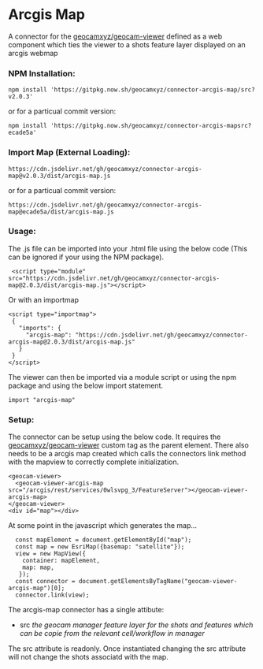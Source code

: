 # Arcgis Map
A connector for the [geocamxyz/geocam-viewer](https://github.com/geocamxyz/geocam-viewer) defined as a web component which ties the viewer to a shots feature layer displayed on an arcgis webmap

### NPM Installation:
```
npm install 'https://gitpkg.now.sh/geocamxyz/connector-arcgis-map/src?v2.0.3'
```
or for a particual commit version:
```
npm install 'https://gitpkg.now.sh/geocamxyz/connector-arcgis-mapsrc?ecade5a'
```
### Import Map (External Loading):
```
https://cdn.jsdelivr.net/gh/geocamxyz/connector-arcgis-map@v2.0.3/dist/arcgis-map.js
```
or for a particual commit version:
```
https://cdn.jsdelivr.net/gh/geocamxyz/connector-arcgis-map@ecade5a/dist/arcgis-map.js
```
### Usage:
The .js file can be imported into your .html file using the below code (This can be ignored if your using the NPM package).
```
 <script type="module" src="https://cdn.jsdelivr.net/gh/geocamxyz/connector-arcgis-map@2.0.3/dist/arcgis-map.js"></script>
 ```

 Or with an importmap
 ```
<script type="importmap">
  {
    "imports": {
      "arcgis-map": "https://cdn.jsdelivr.net/gh/geocamxyz/connector-arcgis-map@2.0.3/dist/arcgis-map.js"
    }
  }
</script>
```
The viewer can then be imported via a module script or using the npm package and using the below import statement.
```
import "arcgis-map"
```
### Setup:
The connector can be setup using the below code. It requires the [geocamxyz/geocam-viewer](https://github.com/geocamxyz/geocam-viewer) custom tag as the parent element.  There also needs to be a arcgis map created which calls the connectors link method with the mapview to correctly complete initialization.
```
<geocam-viewer>
  <geocam-viewer-arcgis-map src="/arcgis/rest/services/0wlsvpg_3/FeatureServer"></geocam-viewer-arcgis-map>
</geocam-viewer>
<div id="map"></div>
```
At some point in the javascript which generates the map...
```
  const mapElement = document.getElementById("map");
  const map = new EsriMap({basemap: "satellite"});
  view = new MapView({
    container: mapElement,
    map: map,
   });
  const connector = document.getElementsByTagName("geocam-viewer-arcgis-map")[0];
  connector.link(view);

```
The arcgis-map connector has a single attibute:
- src *the geocam manager feature layer for the shots and features which can be copie from the relevant cell/workflow in manager*

The src attribute is readonly.  Once instantiated changing the src attribute will not change the shots associatd with the map.